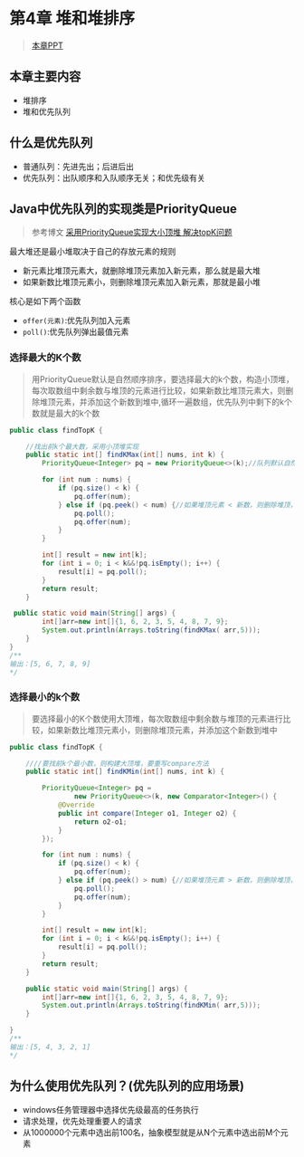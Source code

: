 # 第4章 堆和堆排序

> [本章PPT](https://git.imooc.com/coding-71/coding-71/src/master/04-Heap/Chapter-4-watermarked.pdf)

## 本章主要内容

+ 堆排序
+ 堆和优先队列

## 什么是优先队列

+ 普通队列：先进先出；后进后出
+ 优先队列：出队顺序和入队顺序无关；和优先级有关

## Java中优先队列的实现类是PriorityQueue

> 参考博文 [采用PriorityQueue实现大小顶堆 解决topK问题](https://blog.csdn.net/hefenglian/article/details/81807527)

最大堆还是最小堆取决于自己的存放元素的规则

+ 新元素比堆顶元素大，就删除堆顶元素加入新元素，那么就是最大堆
+ 如果新数比堆顶元素小，则删除堆顶元素加入新元素，那就是最小堆

核心是如下两个函数

+ `offer(元素)`:优先队列加入元素
+ `poll()`:优先队列弹出最值元素

### 选择最大的K个数

> 用PriorityQueue默认是自然顺序排序，要选择最大的k个数，构造小顶堆，每次取数组中剩余数与堆顶的元素进行比较，如果新数比堆顶元素大，则删除堆顶元素，并添加这个新数到堆中,循环一遍数组，优先队列中剩下的k个数就是最大的k个数

```java
public class findTopK {

    //找出前k个最大数，采用小顶堆实现
    public static int[] findKMax(int[] nums, int k) {
        PriorityQueue<Integer> pq = new PriorityQueue<>(k);//队列默认自然顺序排列，小顶堆，不必重写compare

        for (int num : nums) {
            if (pq.size() < k) {
                pq.offer(num);
            } else if (pq.peek() < num) {//如果堆顶元素 < 新数，则删除堆顶，加入新数入堆
                pq.poll();
                pq.offer(num);
            }
        }

        int[] result = new int[k];
        for (int i = 0; i < k&&!pq.isEmpty(); i++) {
            result[i] = pq.poll();
        }
        return result;
    }

 public static void main(String[] args) {
        int[]arr=new int[]{1, 6, 2, 3, 5, 4, 8, 7, 9};
        System.out.println(Arrays.toString(findKMax( arr,5)));
    }
}
/**
输出：[5, 6, 7, 8, 9]
*/
```

### 选择最小的k个数

> 要选择最小的K个数使用大顶堆，每次取数组中剩余数与堆顶的元素进行比较，如果新数比堆顶元素小，则删除堆顶元素，并添加这个新数到堆中

```java
public class findTopK {

    ////要找前k个最小数，则构建大顶堆，要重写compare方法
    public static int[] findKMin(int[] nums, int k) {

        PriorityQueue<Integer> pq =
                new PriorityQueue<>(k, new Comparator<Integer>() {
            @Override
            public int compare(Integer o1, Integer o2) {
                return o2-o1;
            }
        });

        for (int num : nums) {
            if (pq.size() < k) {
                pq.offer(num);
            } else if (pq.peek() > num) {//如果堆顶元素 > 新数，则删除堆顶，加入新数入堆
                pq.poll();
                pq.offer(num);
            }
        }

        int[] result = new int[k];
        for (int i = 0; i < k&&!pq.isEmpty(); i++) {
            result[i] = pq.poll();
        }
        return result;
    }

    public static void main(String[] args) {
        int[]arr=new int[]{1, 6, 2, 3, 5, 4, 8, 7, 9};
        System.out.println(Arrays.toString(findKMin( arr,5)));
    }

}
/**
输出：[5, 4, 3, 2, 1]
*/
```


## 为什么使用优先队列？(优先队列的应用场景)

+ windows任务管理器中选择优先级最高的任务执行
+ 请求处理，优先处理重要人的请求
+ 从1000000个元素中选出前100名，抽象模型就是从N个元素中选出前M个元素
